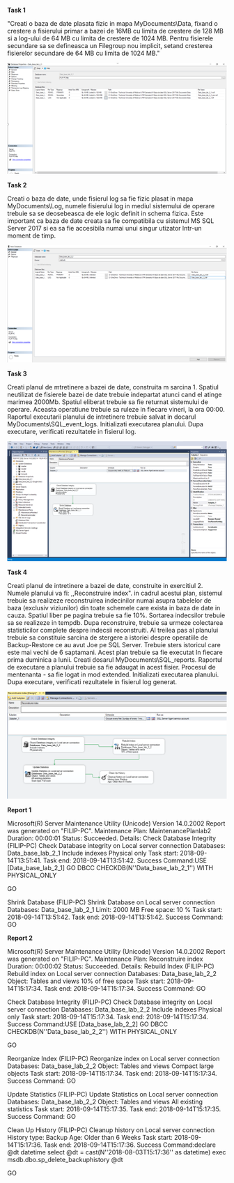 **Task 1**

"Creati o baza de date plasata fizic in mapa MyDocuments\Data, fixand o crestere a fisierului
primar a bazei de 16MB cu limita de crestere de 128 MB si a log-ului de 64 MB cu limita de
crestere de 1024 MB. Pentru fisierele secundare sa se defineasca un Filegroup nou implicit,
setand cresterea fisierelor secundare de 64 MB cu limita de 1024 MB."

![](https://github.com/FilipOsoianu/DataBase/blob/master/Lab_1/1.PNG)


**Task 2**

Creati o baza de date, unde fisierul log sa fie fizic plasat in mapa MyDocuments\Log, numele
fisierului log in mediul sistemului de operare trebuie sa se deosebeasca de ele logic definit in
schema fizica. Este important ca baza de date creata sa fie compatibila cu sistemul MS SQL
Server 2017 si ea sa fie accesibila numai unui singur utizator lntr-un moment de timp.

![](https://github.com/FilipOsoianu/DataBase/blob/master/Lab_1/2.PNG)


**Task 3**

Creati planul de mtretinere a bazei de date, construita m sarcina 1. Spatiul neutilizat de
fisierele bazei de date trebuie indepartat atunci cand el atinge marimea 2000Mb. Spatiul
eliberat trebuie sa fie returnat sistemului de operare. Aceasta operatiune trebuie sa ruleze in
fiecare vineri, la ora 00:00. Raportul executarii planului de intretinere trebuie salvat in docarul
MyDocuments\SQL_event_logs. lnitializati executarea planului. Dupa executare, verificati
rezultatele in fisierul log.

![](https://github.com/FilipOsoianu/DataBase/blob/master/Lab_1/3.PNG)


**Task 4**

Creati planul de intretinere a bazei de date, construite in exercitiul 2. Numele planului va fi:
,,Reconstruire index". in cadrul acestui plan, sistemul trebuie sa realizeze reconstruirea
indecinilor numai asupra tabelelor de baza (exclusiv viziunilor) din toate schemele care exista
in baza de date in cauza. Spatiul liber pe pagina trebuie sa fie 10%. Sortarea indecsilor trebuie
sa se realizeze in tempdb. Dupa reconstruire, trebuie sa urmeze colectarea statisticilor
complete despre indecsii reconstruiti. Al treilea pas al planului trebuie sa constituie sarcina de
stergere a istoriei despre operatiile de Backup-Restore ce au avut Joe pe SQL Server. Trebuie
sters istoricul care este mai vechi de 6 saptamani. Acest plan trebuie sa fie executat In fiecare
prima duminica a lunii. Creati dosarul MyDocuments\SQL_reports. Raportul de executare a
planului trebuie sa fie adaugat in acest fisier. Procesul de mentenanta - sa fie logat in mod
extended. lnitializati executarea planului. Dupa executare, verificati rezultatele in fisierul log
generat.

![](https://github.com/FilipOsoianu/DataBase/blob/master/Lab_1/4.PNG)


**Report 1**

Microsoft(R) Server Maintenance Utility (Unicode) Version 14.0.2002
Report was generated on "FILIP-PC".
Maintenance Plan: MaintenancePlanlab2
Duration: 00:00:01
Status: Succeeded.
Details:
Check Database Integrity (FILIP-PC)
Check Database integrity on Local server connection
Databases: Data_base_lab_2_1
Include indexes
Physical only
Task start: 2018-09-14T13:51:41.
Task end: 2018-09-14T13:51:42.
Success
Command:USE [Data_base_lab_2_1]
GO
DBCC CHECKDB(N''Data_base_lab_2_1'')  WITH  PHYSICAL_ONLY

GO


Shrink Database (FILIP-PC)
Shrink Database on Local server connection
Databases: Data_base_lab_2_1
Limit: 2000 MB
Free space: 10 %
Task start: 2018-09-14T13:51:42.
Task end: 2018-09-14T13:51:42.
Success
Command:
GO


**Report 2**

Microsoft(R) Server Maintenance Utility (Unicode) Version 14.0.2002
Report was generated on "FILIP-PC".
Maintenance Plan: Reconstruire index
Duration: 00:00:02
Status: Succeeded.
Details:
Rebuild Index (FILIP-PC)
Rebuild index on Local server connection
Databases: Data_base_lab_2_2
Object: Tables and views
10% of free space
Task start: 2018-09-14T15:17:34.
Task end: 2018-09-14T15:17:34.
Success
Command:
GO


Check Database Integrity (FILIP-PC)
Check Database integrity on Local server connection
Databases: Data_base_lab_2_2
Include indexes
Physical only
Task start: 2018-09-14T15:17:34.
Task end: 2018-09-14T15:17:34.
Success
Command:USE [Data_base_lab_2_2]
GO
DBCC CHECKDB(N''Data_base_lab_2_2'')  WITH  PHYSICAL_ONLY

GO


Reorganize Index (FILIP-PC)
Reorganize index on Local server connection
Databases: Data_base_lab_2_2
Object: Tables and views
Compact large objects
Task start: 2018-09-14T15:17:34.
Task end: 2018-09-14T15:17:34.
Success
Command:
GO


Update Statistics (FILIP-PC)
Update Statistics on Local server connection
Databases: Data_base_lab_2_2
Object: Tables and views
All existing statistics
Task start: 2018-09-14T15:17:35.
Task end: 2018-09-14T15:17:35.
Success
Command:
GO


Clean Up History (FILIP-PC)
Cleanup history on Local server connection
History type: Backup
Age: Older than 6 Weeks
Task start: 2018-09-14T15:17:36.
Task end: 2018-09-14T15:17:36.
Success
Command:declare @dt datetime select @dt = cast(N''2018-08-03T15:17:36'' as datetime) exec msdb.dbo.sp_delete_backuphistory @dt

GO








